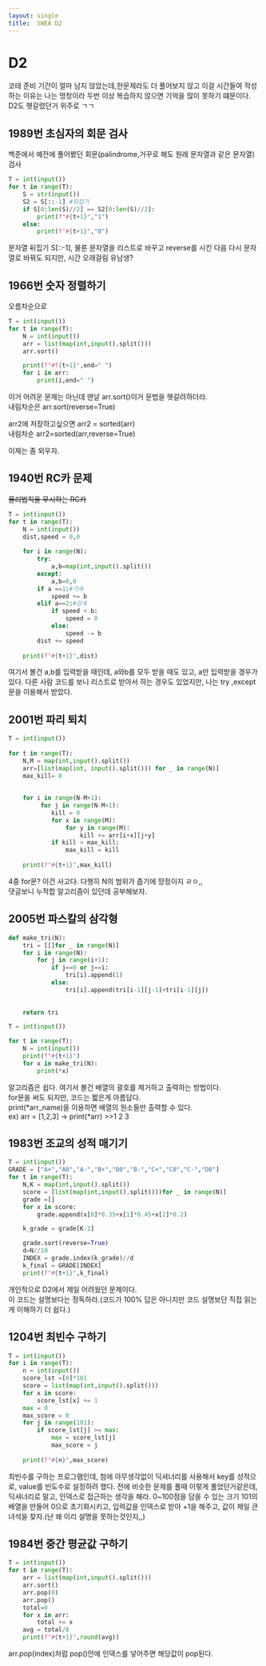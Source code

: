 ```yaml
---
layout: single
title:  SWEA D2
---
```


# D2
  
코테 준비 기간이 얼마 남지 않았는데,한문제라도 더 풀어보지 않고 이걸 시간들여 작성하는 이유는 나는 멍청이라 두번 이상 복습하지 않으면 기억을 많이 못하기 떄문이다.  
D2도 헷갈렸던거 위주로 ㄱㄱ


## 1989번 초심자의 회문 검사
백준에서 예전에 풀어봤던 회문(palindrome,거꾸로 해도 원래 문자열과 같은 문자열)검사

```python
T = int(input())
for t in range(T):
    S = str(input())
    S2 = S[::-1] #뒤집기
    if S[0:len(S)//2] == S2[0:len(S)//2]:
        print(f"#{t+1}","1")
    else:
        print(f"#{t+1}","0")

```
문자열 뒤집기 S[::-1], 물론 문자열을 리스트로 바꾸고 reverse를 시킨 다음
다시 문자열로 바꿔도 되지만, 시간 오래걸림 유남생?  

## 1966번 숫자 정렬하기
오름차순으로
```python
T = int(input())
for t in range(T):
    N = int(input())
    arr = list(map(int,input().split()))
    arr.sort()

    print(f"#f{t+1}",end=" ")
    for i in arr:
        print(i,end=" ")
```
이거 어려운 문제는 아닌데 맨날 arr.sort()이거 문법을 헷갈려하더라.  
내림차순은 arr.sort(reverse=True)  

arr2에 저장하고싶으면 arr2 = sorted(arr)  
내림차순 arr2=sorted(arr,reverse=True)  

이제는 좀 외우자.

## 1940번 RC카 문제
~~물리법칙을 무시하는 RC카~~  

```python
T = int(input())
for t in range(T):
    N = int(input())
    dist,speed = 0,0
    
    for i in range(N):
        try:
            a,b=map(int,input().split())
        except:
            a,b=0,0
        if a ==1:#가속
            speed += b
        elif a==2:#감속
            if speed < b:
                speed = 0
            else:
                speed -= b
        dist += speed
    
    print(f"#{t+1}",dist)

```
여기서 볼건 a,b를 입력받을 때인데, a와b를 모두 받을 때도 있고, a만 입력받을 경우가 있다. 다른 사람 코드를 보니 리스트로 받아서 하는 경우도 있었지만, 나는 try ,except문을 이용해서 받았다.



## 2001번 파리 퇴치

```python
T = int(input())
 
for t in range(T):
    N,M = map(int,input().split())
    arr=[list(map(int, input().split())) for _ in range(N)]
    max_kill= 0
     
 
    for i in range(N-M+1):
         for j in range(N-M+1):
            kill = 0
            for x in range(M):
                for y in range(M):
                    kill += arr[i+x][j+y]
            if kill > max_kill:
                max_kill = kill        
     
    print(f"#{t+1}",max_kill)
```
4중 for문? 이건 사고다. 다행히 N의 범위가 좁기에 망정이지 ㄹㅇ,,  
댓글보니 누적합 알고리즘이 있던데 공부해보자.  

## 2005번 파스칼의 삼각형

```python
def make_tri(N):
    tri = [[]for _ in range(N)]
    for i in range(N):
        for j in range(i+1):
            if j==0 or j==i:
                tri[i].append(1)
            else:
                tri[i].append(tri[i-1][j-1]+tri[i-1][j])
        
    
    return tri

T = int(input())

for t in range(T):
    N = int(input())
    print(f"#{t+1}")
    for x in make_tri(N):
        print(*x)
```
알고리즘은 쉽다. 여기서 볼건 배열의 괄호를 제거하고 출력하는 방법이다.  
for문을 써도 되지만, 코드는 짧은게 아름답다.  
print(*arr_name)을 이용하면 배열의 원소들만 출력할 수 있다.  
ex) arr = [1,2,3] -> print(*arr)  >>1 2 3  


## 1983번 조교의 성적 매기기

```python
T = int(input())
GRADE = ["A+","A0","A-","B+","B0","B-","C+","C0","C-","D0"]
for t in range(T):
    N,K = map(int,input().split())
    score = [list(map(int,input().split()))for _ in range(N)]
    grade =[]
    for x in score:
        grade.append(x[0]*0.35+x[1]*0.45+x[2]*0.2)

    k_grade = grade[K-1]

    grade.sort(reverse=True)
    d=N//10
    INDEX = grade.index(k_grade)//d
    k_final = GRADE[INDEX]
    print(f"#{t+1}",k_final)
```
개인적으로 D2에서 제일 어려웠던 문제이다.  
이 코드는 설명보다는 정독하라.(코드가 100% 답은 아니지만 코드 설명보단 직접 읽는게
이해하기 더 쉽다.)


## 1204번 최빈수 구하기

```python
T = int(input())
for i in range(T):
    n = int(input())
    score_lst =[0]*101
    score = list(map(int,input().split()))
    for x in score:
        score_lst[x] += 1
    max = 0
    max_score = 0
    for j in range(101):
        if score_lst[j] >= max:
            max = score_lst[j]
            max_score = j
         
    print(f"#{n}",max_score)
```
최빈수를 구하는 프로그램인데, 첨에 아무생각없이 딕셔너리를 사용해서 key를 성적으로,
value를 빈도수로 설정하려 했다. 전에 비슷한 문제를 풀때 이렇게 풀었던거같은데, 딕셔너리로 말고, 인덱스로 접근하는 생각을 해라. 0~100점을 담을 수 있는 크기 101의 배열을 만들어 0으로 초기화시키고, 입력값을 인덱스로 받아 +1을 해주고, 값이 제일 큰 녀석을 찾자.(난 왜 이리 설명을 못하는것인지,,)



## 1984번 중간 평균값 구하기

```python
T = int(input())
for t in range(T):
    arr = list(map(int,input().split()))
    arr.sort()
    arr.pop(0)
    arr.pop()
    total=0
    for x in arr:
        total += x
    avg = total/8
    print(f"#{t+1}",round(avg))
```
arr.pop(index)처럼 pop()안에 인덱스를 넣어주면 해당값이 pop된다.
